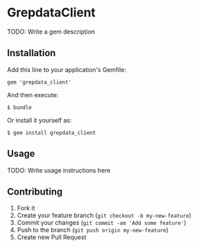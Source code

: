 # GrepdataClient

TODO: Write a gem description

## Installation

Add this line to your application's Gemfile:

    gem 'grepdata_client'

And then execute:

    $ bundle

Or install it yourself as:

    $ gem install grepdata_client

## Usage

TODO: Write usage instructions here

## Contributing

1. Fork it
2. Create your feature branch (`git checkout -b my-new-feature`)
3. Commit your changes (`git commit -am 'Add some feature'`)
4. Push to the branch (`git push origin my-new-feature`)
5. Create new Pull Request
